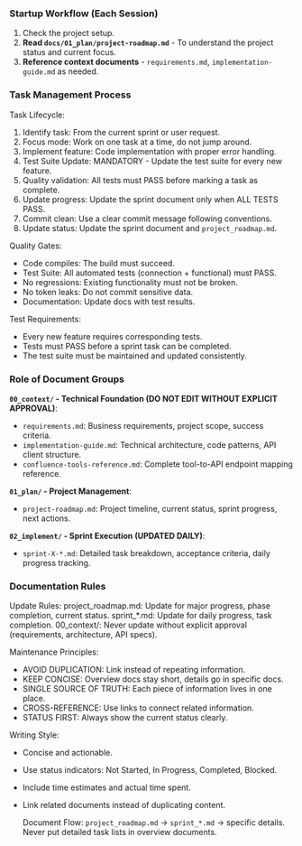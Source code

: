 ### Startup Workflow (Each Session)

1. Check the project setup.
2. **Read `docs/01_plan/project-roadmap.md`** - To understand the project status and current focus.
3. **Reference context documents** - `requirements.md`, `implementation-guide.md` as needed.

### Task Management Process

Task Lifecycle:

1. Identify task: From the current sprint or user request.
2. Focus mode: Work on one task at a time, do not jump around.
3. Implement feature: Code implementation with proper error handling.
4. Test Suite Update: MANDATORY - Update the test suite for every new feature.
5. Quality validation: All tests must PASS before marking a task as complete.
6. Update progress: Update the sprint document only when ALL TESTS PASS.
7. Commit clean: Use a clear commit message following conventions.
8. Update status: Update the sprint document and `project_roadmap.md`.

Quality Gates:

- Code compiles: The build must succeed.
- Test Suite: All automated tests (connection + functional) must PASS.
- No regressions: Existing functionality must not be broken.
- No token leaks: Do not commit sensitive data.
- Documentation: Update docs with test results.

Test Requirements:

- Every new feature requires corresponding tests.
- Tests must PASS before a sprint task can be completed.
- The test suite must be maintained and updated consistently.

### Role of Document Groups

**`00_context/` - Technical Foundation (DO NOT EDIT WITHOUT EXPLICIT APPROVAL)**:

- `requirements.md`: Business requirements, project scope, success criteria.
- `implementation-guide.md`: Technical architecture, code patterns, API client structure.
- `confluence-tools-reference.md`: Complete tool-to-API endpoint mapping reference.

**`01_plan/` - Project Management**:

- `project-roadmap.md`: Project timeline, current status, sprint progress, next actions.

**`02_implement/` - Sprint Execution (UPDATED DAILY)**:

- `sprint-X-*.md`: Detailed task breakdown, acceptance criteria, daily progress tracking.

### Documentation Rules

Update Rules:
  project_roadmap.md: Update for major progress, phase completion, current status.
  sprint_*.md: Update for daily progress, task completion.
  00_context/: Never update without explicit approval (requirements, architecture, API specs).

Maintenance Principles:

- AVOID DUPLICATION: Link instead of repeating information.
- KEEP CONCISE: Overview docs stay short, details go in specific docs.
- SINGLE SOURCE OF TRUTH: Each piece of information lives in one place.
- CROSS-REFERENCE: Use links to connect related information.
- STATUS FIRST: Always show the current status clearly.

Writing Style:

- Concise and actionable.

- Use status indicators: Not Started, In Progress, Completed, Blocked.

- Include time estimates and actual time spent.

- Link related documents instead of duplicating content.
  
  Document Flow: `project_roadmap.md` → `sprint_*.md` → specific details.
  Never put detailed task lists in overview documents.

